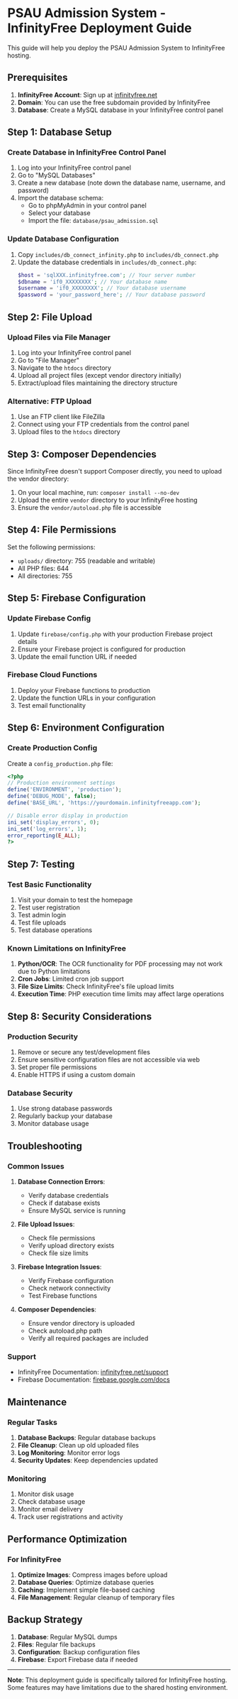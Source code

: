 # PSAU Admission System - InfinityFree Deployment Guide

This guide will help you deploy the PSAU Admission System to InfinityFree hosting.

## Prerequisites

1. **InfinityFree Account**: Sign up at [infinityfree.net](https://infinityfree.net)
2. **Domain**: You can use the free subdomain provided by InfinityFree
3. **Database**: Create a MySQL database in your InfinityFree control panel

## Step 1: Database Setup

### Create Database in InfinityFree Control Panel

1. Log into your InfinityFree control panel
2. Go to "MySQL Databases"
3. Create a new database (note down the database name, username, and password)
4. Import the database schema:
   - Go to phpMyAdmin in your control panel
   - Select your database
   - Import the file: `database/psau_admission.sql`

### Update Database Configuration

1. Copy `includes/db_connect_infinity.php` to `includes/db_connect.php`
2. Update the database credentials in `includes/db_connect.php`:
   ```php
   $host = 'sqlXXX.infinityfree.com'; // Your server number
   $dbname = 'if0_XXXXXXXX'; // Your database name
   $username = 'if0_XXXXXXXX'; // Your database username
   $password = 'your_password_here'; // Your database password
   ```

## Step 2: File Upload

### Upload Files via File Manager

1. Log into your InfinityFree control panel
2. Go to "File Manager"
3. Navigate to the `htdocs` directory
4. Upload all project files (except vendor directory initially)
5. Extract/upload files maintaining the directory structure

### Alternative: FTP Upload

1. Use an FTP client like FileZilla
2. Connect using your FTP credentials from the control panel
3. Upload files to the `htdocs` directory

## Step 3: Composer Dependencies

Since InfinityFree doesn't support Composer directly, you need to upload the vendor directory:

1. On your local machine, run: `composer install --no-dev`
2. Upload the entire `vendor` directory to your InfinityFree hosting
3. Ensure the `vendor/autoload.php` file is accessible

## Step 4: File Permissions

Set the following permissions:
- `uploads/` directory: 755 (readable and writable)
- All PHP files: 644
- All directories: 755

## Step 5: Firebase Configuration

### Update Firebase Config

1. Update `firebase/config.php` with your production Firebase project details
2. Ensure your Firebase project is configured for production
3. Update the email function URL if needed

### Firebase Cloud Functions

1. Deploy your Firebase functions to production
2. Update the function URLs in your configuration
3. Test email functionality

## Step 6: Environment Configuration

### Create Production Config

Create a `config_production.php` file:

```php
<?php
// Production environment settings
define('ENVIRONMENT', 'production');
define('DEBUG_MODE', false);
define('BASE_URL', 'https://yourdomain.infinityfreeapp.com');

// Disable error display in production
ini_set('display_errors', 0);
ini_set('log_errors', 1);
error_reporting(E_ALL);
?>
```

## Step 7: Testing

### Test Basic Functionality

1. Visit your domain to test the homepage
2. Test user registration
3. Test admin login
4. Test file uploads
5. Test database operations

### Known Limitations on InfinityFree

1. **Python/OCR**: The OCR functionality for PDF processing may not work due to Python limitations
2. **Cron Jobs**: Limited cron job support
3. **File Size Limits**: Check InfinityFree's file upload limits
4. **Execution Time**: PHP execution time limits may affect large operations

## Step 8: Security Considerations

### Production Security

1. Remove or secure any test/development files
2. Ensure sensitive configuration files are not accessible via web
3. Set proper file permissions
4. Enable HTTPS if using a custom domain

### Database Security

1. Use strong database passwords
2. Regularly backup your database
3. Monitor database usage

## Troubleshooting

### Common Issues

1. **Database Connection Errors**:
   - Verify database credentials
   - Check if database exists
   - Ensure MySQL service is running

2. **File Upload Issues**:
   - Check file permissions
   - Verify upload directory exists
   - Check file size limits

3. **Firebase Integration Issues**:
   - Verify Firebase configuration
   - Check network connectivity
   - Test Firebase functions

4. **Composer Dependencies**:
   - Ensure vendor directory is uploaded
   - Check autoload.php path
   - Verify all required packages are included

### Support

- InfinityFree Documentation: [infinityfree.net/support](https://infinityfree.net/support)
- Firebase Documentation: [firebase.google.com/docs](https://firebase.google.com/docs)

## Maintenance

### Regular Tasks

1. **Database Backups**: Regular database backups
2. **File Cleanup**: Clean up old uploaded files
3. **Log Monitoring**: Monitor error logs
4. **Security Updates**: Keep dependencies updated

### Monitoring

1. Monitor disk usage
2. Check database usage
3. Monitor email delivery
4. Track user registrations and activity

## Performance Optimization

### For InfinityFree

1. **Optimize Images**: Compress images before upload
2. **Database Queries**: Optimize database queries
3. **Caching**: Implement simple file-based caching
4. **File Management**: Regular cleanup of temporary files

## Backup Strategy

1. **Database**: Regular MySQL dumps
2. **Files**: Regular file backups
3. **Configuration**: Backup configuration files
4. **Firebase**: Export Firebase data if needed

---

**Note**: This deployment guide is specifically tailored for InfinityFree hosting. Some features may have limitations due to the shared hosting environment.
